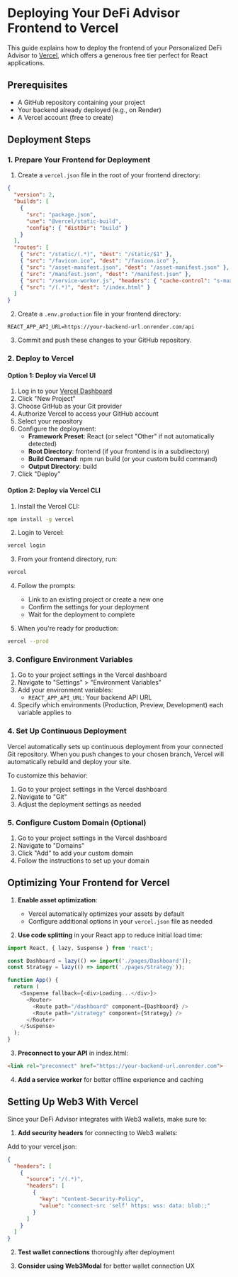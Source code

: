 # Deploying Your DeFi Advisor Frontend to Vercel

This guide explains how to deploy the frontend of your Personalized DeFi Advisor to [Vercel](https://vercel.com/), which offers a generous free tier perfect for React applications.

## Prerequisites

- A GitHub repository containing your project
- Your backend already deployed (e.g., on Render)
- A Vercel account (free to create)

## Deployment Steps

### 1. Prepare Your Frontend for Deployment

1. Create a `vercel.json` file in the root of your frontend directory:

```json
{
  "version": 2,
  "builds": [
    {
      "src": "package.json",
      "use": "@vercel/static-build",
      "config": { "distDir": "build" }
    }
  ],
  "routes": [
    { "src": "/static/(.*)", "dest": "/static/$1" },
    { "src": "/favicon.ico", "dest": "/favicon.ico" },
    { "src": "/asset-manifest.json", "dest": "/asset-manifest.json" },
    { "src": "/manifest.json", "dest": "/manifest.json" },
    { "src": "/service-worker.js", "headers": { "cache-control": "s-maxage=0" }, "dest": "/service-worker.js" },
    { "src": "/(.*)", "dest": "/index.html" }
  ]
}
```

2. Create a `.env.production` file in your frontend directory:

```
REACT_APP_API_URL=https://your-backend-url.onrender.com/api
```

3. Commit and push these changes to your GitHub repository.

### 2. Deploy to Vercel

#### Option 1: Deploy via Vercel UI

1. Log in to your [Vercel Dashboard](https://vercel.com/dashboard)
2. Click "New Project"
3. Choose GitHub as your Git provider
4. Authorize Vercel to access your GitHub account
5. Select your repository
6. Configure the deployment:
   - **Framework Preset**: React (or select "Other" if not automatically detected)
   - **Root Directory**: frontend (if your frontend is in a subdirectory)
   - **Build Command**: npm run build (or your custom build command)
   - **Output Directory**: build
7. Click "Deploy"

#### Option 2: Deploy via Vercel CLI

1. Install the Vercel CLI:
```bash
npm install -g vercel
```

2. Login to Vercel:
```bash
vercel login
```

3. From your frontend directory, run:
```bash
vercel
```

4. Follow the prompts:
   - Link to an existing project or create a new one
   - Confirm the settings for your deployment
   - Wait for the deployment to complete

5. When you're ready for production:
```bash
vercel --prod
```

### 3. Configure Environment Variables

1. Go to your project settings in the Vercel dashboard
2. Navigate to "Settings" > "Environment Variables"
3. Add your environment variables:
   - `REACT_APP_API_URL`: Your backend API URL
4. Specify which environments (Production, Preview, Development) each variable applies to

### 4. Set Up Continuous Deployment

Vercel automatically sets up continuous deployment from your connected Git repository. When you push changes to your chosen branch, Vercel will automatically rebuild and deploy your site.

To customize this behavior:
1. Go to your project settings in the Vercel dashboard
2. Navigate to "Git"
3. Adjust the deployment settings as needed

### 5. Configure Custom Domain (Optional)

1. Go to your project settings in the Vercel dashboard
2. Navigate to "Domains"
3. Click "Add" to add your custom domain
4. Follow the instructions to set up your domain

## Optimizing Your Frontend for Vercel

1. **Enable asset optimization**:
   - Vercel automatically optimizes your assets by default
   - Configure additional options in your `vercel.json` file as needed

2. **Use code splitting** in your React app to reduce initial load time:
```javascript
import React, { lazy, Suspense } from 'react';

const Dashboard = lazy(() => import('./pages/Dashboard'));
const Strategy = lazy(() => import('./pages/Strategy'));

function App() {
  return (
    <Suspense fallback={<div>Loading...</div>}>
      <Router>
        <Route path="/dashboard" component={Dashboard} />
        <Route path="/strategy" component={Strategy} />
      </Router>
    </Suspense>
  );
}
```

3. **Preconnect to your API** in index.html:
```html
<link rel="preconnect" href="https://your-backend-url.onrender.com">
```

4. **Add a service worker** for better offline experience and caching

## Setting Up Web3 With Vercel

Since your DeFi Advisor integrates with Web3 wallets, make sure to:

1. **Add security headers** for connecting to Web3 wallets:
   
Add to your vercel.json:
```json
{
  "headers": [
    {
      "source": "/(.*)",
      "headers": [
        {
          "key": "Content-Security-Policy",
          "value": "connect-src 'self' https: wss: data: blob:;"
        }
      ]
    }
  ]
}
```

2. **Test wallet connections** thoroughly after deployment
   
3. **Consider using Web3Modal** for better wallet connection UX


